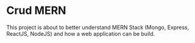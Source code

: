 # Crud MERN

This project is about to better understand MERN Stack (Mongo, Express, ReactJS, NodeJS) and how a web application can be build.